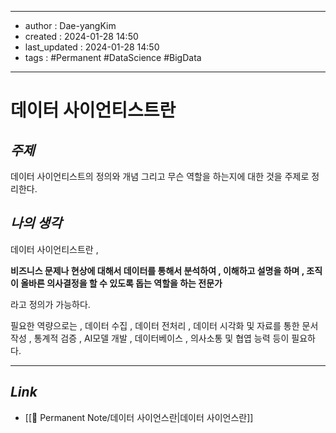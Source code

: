 
---
- author : Dae-yangKim
- created : 2024-01-28 14:50
- last_updated : 2024-01-28 14:50
- tags : #Permanent #DataScience #BigData
---

# 데이터 사이언티스트란

## *주제*

데이터 사이언티스트의 정의와 개념 그리고 무슨 역할을 하는지에 대한 것을 주제로 정리한다.

## *나의 생각*

데이터 사이언티스트란 , 

__비즈니스 문제나 현상에 대해서 데이터를 통해서 분석하여 , 이해하고 설명을 하며 , 조직이 올바른 의사결정을 할 수 있도록 돕는 역할을 하는 전문가__

라고 정의가 가능하다.

필요한 역량으로는 , 데이터 수집 , 데이터 전처리 , 데이터 시각화 및 자료를 통한 문서 작성 , 통계적 검증 , AI모델 개발 , 데이터베이스 , 의사소통 및 협엽 능력 등이 필요하다.

---

## *Link*

- [[💎 Permanent Note/데이터 사이언스란|데이터 사이언스란]]